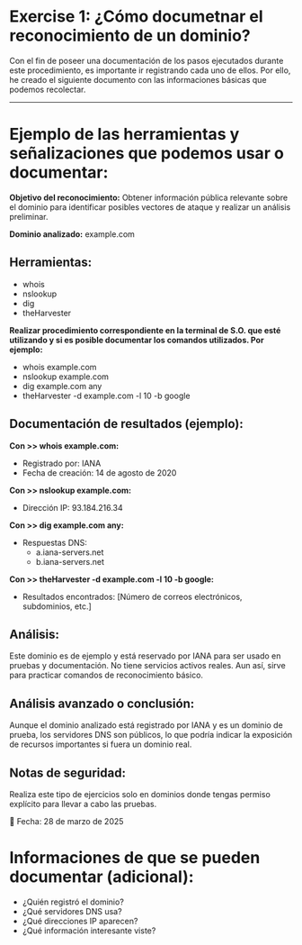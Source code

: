 # Exercise 1: ¿Cómo documetnar el reconocimiento de un dominio?  

Con el fin de poseer una documentación de los pasos ejecutados durante este procedimiento, es importante ir registrando cada uno de ellos. Por ello, he creado el siguiente documento con las informaciones básicas que podemos recolectar.

---

# Ejemplo de las herramientas y señalizaciones que podemos usar o documentar:

**Objetivo del reconocimiento:** Obtener información pública relevante sobre el dominio para identificar posibles vectores de ataque y realizar un análisis preliminar.

**Dominio analizado:** example.com

## Herramientas:
- whois
- nslookup
- dig
- theHarvester

**Realizar procedimiento correspondiente en la terminal de S.O. que esté utilizando y si es posible documentar los comandos utilizados. Por ejemplo:**
- whois example.com
- nslookup example.com
- dig example.com any
- theHarvester -d example.com -l 10 -b google

## Documentación de resultados (ejemplo):

**Con >> whois example.com:**
- Registrado por: IANA
- Fecha de creación: 14 de agosto de 2020

**Con >> nslookup example.com:**
- Dirección IP: 93.184.216.34

**Con >> dig example.com any:**
- Respuestas DNS:
  - a.iana-servers.net
  - b.iana-servers.net

**Con >> theHarvester -d example.com -l 10 -b google:**
- Resultados encontrados: [Número de correos electrónicos, subdominios, etc.]

## Análisis:
Este dominio es de ejemplo y está reservado por IANA para ser usado en pruebas y documentación. No tiene servicios activos reales. Aun así, sirve para practicar comandos de reconocimiento básico.

## Análisis avanzado o conclusión:
Aunque el dominio analizado está registrado por IANA y es un dominio de prueba, los servidores DNS son públicos, lo que podría indicar la exposición de recursos importantes si fuera un dominio real.

## Notas de seguridad:
Realiza este tipo de ejercicios solo en dominios donde tengas permiso explícito para llevar a cabo las pruebas.


📅 Fecha: 28 de marzo de 2025

# Informaciones de que se pueden documentar (adicional):
- ¿Quién registró el dominio?
- ¿Qué servidores DNS usa?
- ¿Qué direcciones IP aparecen?
- ¿Qué información interesante viste?
